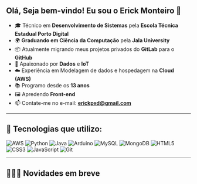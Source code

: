 ## Olá, Seja bem-vindo! Eu sou o Erick Monteiro 👋  

- 🎓 Técnico em **Desenvolvimento de Sistemas** pela **Escola Técnica Estadual Porto Digital**  
- 🌍 **Graduando em Ciência da Computação** pela **Jala University** 
- 📦 Atualmente migrando meus projetos privados do **GitLab** para o **GitHub**   
- 🤖 Apaixonado por **Dados** e **IoT**  
- ☁️ Experiência em Modelagem de dados e hospedagem na **Cloud (AWS)**  
- 📚 Programo desde os **13 anos**
- 🖼️ Apredendo **Front-end** 
- 📫 Contate-me no e-mail: **erickpxd@gmail.com**  

---
## 🚀 Tecnologias que utilizo:
![AWS](https://img.shields.io/badge/AWS-%23FF9900.svg?style=for-the-badge&logo=amazon-aws&logoColor=white)
![Python](https://img.shields.io/badge/Python-3670A0?style=for-the-badge&logo=python&logoColor=ffdd54)
![Java](https://img.shields.io/badge/Java-ED8B00?style=for-the-badge&logo=java&logoColor=white)
![Arduino](https://img.shields.io/badge/Arduino-00979D?style=for-the-badge&logo=arduino&logoColor=white)
![MySQL](https://img.shields.io/badge/MySQL-005C84?style=for-the-badge&logo=mysql&logoColor=white)
![MongoDB](https://img.shields.io/badge/MongoDB-%2347A248.svg?style=for-the-badge&logo=mongodb&logoColor=white)
![HTML5](https://img.shields.io/badge/html5-%23E34F26.svg?style=for-the-badge&logo=html5&logoColor=white)
![CSS3](https://img.shields.io/badge/css3-%231572B6.svg?style=for-the-badge&logo=css3&logoColor=white)
![JavaScript](https://img.shields.io/badge/javascript-%23323330.svg?style=for-the-badge&logo=javascript&logoColor=%23F7DF1E)
![Git](https://img.shields.io/badge/Git-%23F05033.svg?style=for-the-badge&logo=git&logoColor=white)

---

## 🧑🏻‍💻 Novidades em breve
